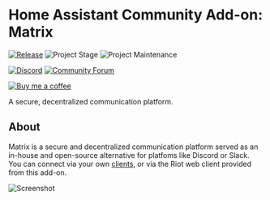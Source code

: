 # Home Assistant Community Add-on: Matrix

[![Release][release-shield]][release] ![Project Stage][project-stage-shield] ![Project Maintenance][maintenance-shield]

[![Discord][discord-shield]][discord] [![Community Forum][forum-shield]][forum]

[![Buy me a coffee][buymeacoffee-shield]][buymeacoffee]

A secure, decentralized communication platform.

## About

Matrix is a secure and decentralized communication platform served as an
 in-house and open-source alternative for platfoms like Discord or Slack. You
 can connect via your own [clients][clients], or via the Riot web client
 provided from this add-on.

![Screenshot][screenshot]

[buymeacoffee-shield]: https://www.buymeacoffee.com/assets/img/guidelines/download-assets-sm-2.svg
[buymeacoffee]: https://www.buymeacoffee.com/timmo
[discord-shield]: https://img.shields.io/discord/478094546522079232.svg
[discord]: https://discord.me/hassioaddons
[forum-shield]: https://img.shields.io/badge/community-forum-brightgreen.svg
[forum]: https://community.home-assistant.io
[maintenance-shield]: https://img.shields.io/maintenance/yes/2020.svg
[project-stage-shield]: https://img.shields.io/badge/project%20stage-experimental-yellow.svg
[release-shield]: https://img.shields.io/badge/version-v0.10.0-blue.svg
[release]: https://hub.fastgit.org/hassio-addons/addon-matrix/tree/v0.10.0
[screenshot]: https://hub.fastgit.org/hassio-addons/addon-matrix/raw/master/images/screenshot.png
[clients]: https://matrix.org/docs/projects/try-matrix-now.html